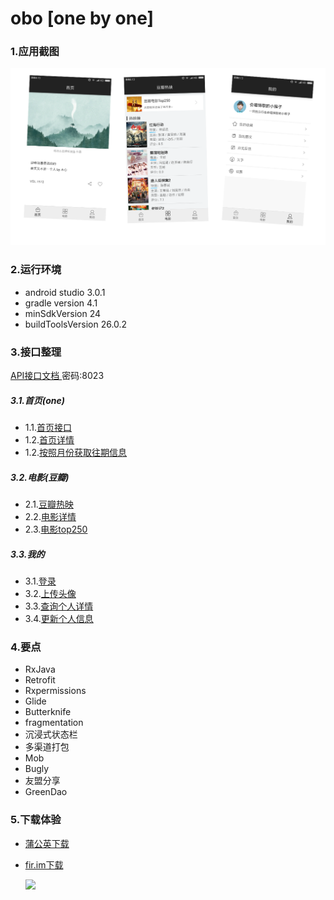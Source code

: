 # obo [one by one]


### 1.应用截图
![](https://raw.githubusercontent.com/xkdaq/android-one/master/image/obo.png)

### 2.运行环境
- android studio 3.0.1
- gradle version 4.1
- minSdkVersion 24
- buildToolsVersion 26.0.2  

### 3.接口整理  
[API接口文档 ](http://www.showdoc.cc/web/#/47952192669005)      密码:8023

##### 3.1.首页(one)  

- 1.1.[首页接口](http://www.showdoc.cc/web/#/47952192669005?page_id=272160537809245)  
- 1.2.[首页详情](http://www.showdoc.cc/web/#/47952192669005?page_id=272851373415643)
- 1.2.[按照月份获取往期信息](https://www.showdoc.cc/web/#/47952192669005?page_id=318494082000966)  

##### 3.2.电影(豆瓣)  

- 2.1.[豆瓣热映](http://www.showdoc.cc/web/#/47952192669005?page_id=273070427293007)  
- 2.2.[电影详情](http://www.showdoc.cc/web/#/47952192669005?page_id=273671557190446)  
- 2.3.[电影top250](http://www.showdoc.cc/web/#/47952192669005?page_id=273732450411589)  

##### 3.3.我的

- 3.1.[登录](https://www.showdoc.cc/web/#/47952192669005?page_id=318516491763712) 
- 3.2.[上传头像](https://www.showdoc.cc/web/#/47952192669005?page_id=341626271525594) 
- 3.3.[查询个人详情](https://www.showdoc.cc/web/#/47952192669005?page_id=341798814443601) 
- 3.4.[更新个人信息](https://www.showdoc.cc/web/#/47952192669005?page_id=341815811481937) 

### 4.要点
- RxJava
- Retrofit
- Rxpermissions
- Glide
- Butterknife
- fragmentation
- 沉浸式状态栏
- 多渠道打包
- Mob
- Bugly
- 友盟分享
- GreenDao

### 5.下载体验
- [蒲公英下载](https://www.pgyer.com/obyo)
- [fir.im下载](http://fir.im/obyo)

   ![](https://raw.githubusercontent.com/xkdaq/obo/master/image/update_obyo.png)

